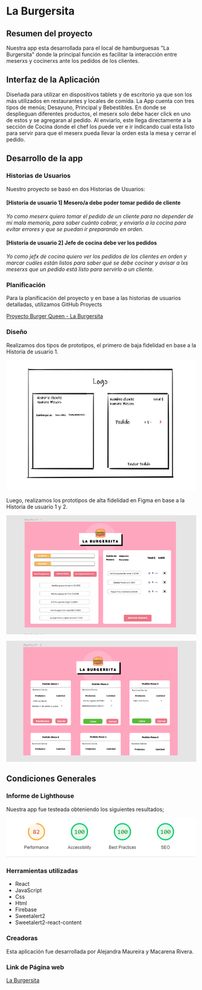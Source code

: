 # La Burgersita

## Resumen del proyecto

Nuestra app esta desarrollada para el local de hamburguesas "La Burgersita" donde la principal función es facilitar la interacción entre meserxs y cocinerxs ante los pedidos de los clientes.

## Interfaz de la Aplicación

Diseñada para utilizar en dispositivos tablets y de escritorio ya que son los más utilizados en restaurantes y locales de comida.
La App cuenta con tres tipos de menús; Desayuno, Principal y Bebestibles. En donde se desplieguan diferentes productos, el meserx solo debe hacer click en uno de estos y se agregaran al pedido. Al enviarlo, este llega directamente a la sección de Cocina donde el chef los puede ver e ir indicando cual esta listo para servir para que el meserx pueda llevar la orden esta la mesa y cerrar el pedido.

## Desarrollo de la app

### Historias de Usuarios

Nuestro proyecto se basó en dos Historias de Usuarios:

#### [Historia de usuario 1] Mesero/a debe poder tomar pedido de cliente

_Yo como meserx quiero tomar el pedido de un cliente para no depender de mi mala memoria, para saber cuánto cobrar, y enviarlo a la cocina para evitar errores y que se puedan ir preparando en orden._

#### [Historia de usuario 2] Jefe de cocina debe ver los pedidos

_Yo como jefx de cocina quiero ver los pedidos de los clientes en orden y marcar cuáles están listos para saber qué se debe cocinar y avisar a lxs meserxs que un pedido está listo para servirlo a un cliente._

### Planificación

Para la planificación del proyecto y en base a las historias de usuarios detalladas, utilizamos GitHub Proyects

[Proyecto Burger Queen - La Burgersita](https://github.com/MacarenaRivera/SCL018-burger-queen/projects/1)

### Diseño

Realizamos dos tipos de prototipos, el primero de baja fidelidad en base a la Historia de usuario 1.

![Prototipo de baja fidelidad](src/imagenes/prototipobf.png)

Luego, realizamos los prototipos de alta fidelidad en Figma en base a la Historia de usuario 1 y 2.

![Prototipo de alta fidelidad](src/imagenes/prototipoaf1.png)

![Prototipo de alta fidelidad](src/imagenes/prototipoaf2.png)

## Condiciones Generales

### Informe de Lighthouse

Nuestra app fue testeada obteniendo los siguientes resultados;

![Lighthouse](src/imagenes/lighthouse.png)

### Herramientas utilizadas

- React
- JavaScript
- Css
- Html
- Firebase
- Sweetalert2
- Sweetalert2-react-content

### Creadoras

Esta aplicación fue desarrollada por Alejandra Maureira y Macarena Rivera.

### Link de Página web

[La Burgersita](https://burger-queen-ma-22d5b.web.app/)
